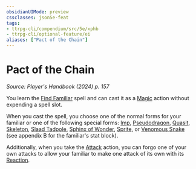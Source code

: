 ```yaml
---
obsidianUIMode: preview
cssclasses: json5e-feat
tags:
- ttrpg-cli/compendium/src/5e/xphb
- ttrpg-cli/optional-feature/ei
aliases: ["Pact of the Chain"]
---
```

# Pact of the Chain
*Source: Player's Handbook (2024) p. 157*  

You learn the [Find Familiar](3-Compendium/spells/find-familiar-xphb.md) spell and can cast it as a [Magic](3-Compendium/rules/actions.md#Magic) action without expending a spell slot.

When you cast the spell, you choose one of the normal forms for your familiar or one of the following special forms: [Imp](3-Compendium/bestiary/fiend/imp-xmm.md), [Pseudodragon](3-Compendium/bestiary/dragon/pseudodragon-xmm.md), [Quasit](3-Compendium/bestiary/fiend/quasit-xmm.md), [Skeleton](3-Compendium/bestiary/undead/skeleton-xmm.md), [Slaad Tadpole](3-Compendium/bestiary/aberration/slaad-tadpole-xmm.md), [Sphinx of Wonder](3-Compendium/bestiary/celestial/sphinx-of-wonder-xmm.md), [Sprite](3-Compendium/bestiary/fey/sprite-xmm.md), or [Venomous Snake](3-Compendium/bestiary/beast/venomous-snake-xmm.md) (see appendix B for the familiar's stat block).

Additionally, when you take the [Attack](3-Compendium/rules/actions.md#Attack) action, you can forgo one of your own attacks to allow your familiar to make one attack of its own with its [Reaction](3-Compendium/rules/variant-rules/reaction-xphb.md).